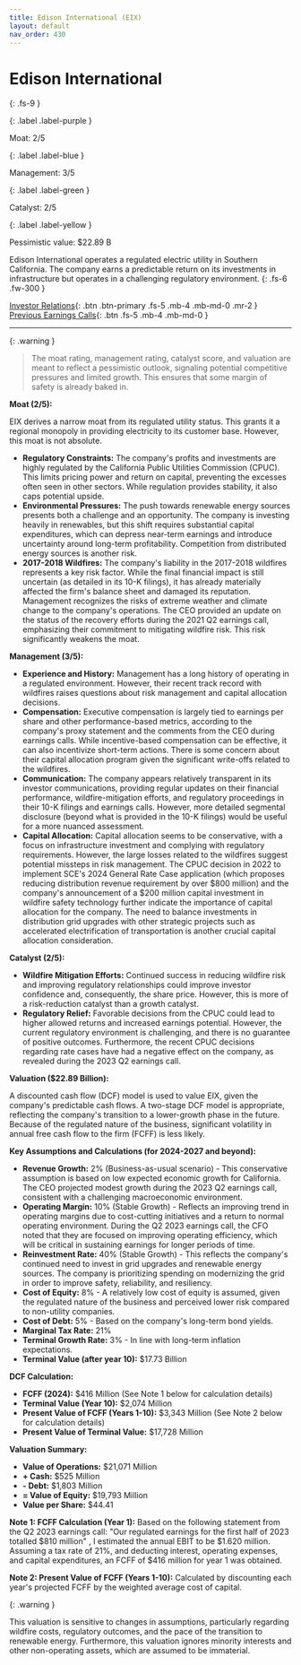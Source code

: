 ```yaml
---
title: Edison International (EIX)
layout: default
nav_order: 430
---
```


# Edison International
{: .fs-9 }

{: .label .label-purple }

Moat: 2/5

{: .label .label-blue }

Management: 3/5

{: .label .label-green }

Catalyst: 2/5

{: .label .label-yellow }

Pessimistic value: $22.89 B

Edison International operates a regulated electric utility in Southern California.  The company earns a predictable return on its investments in infrastructure but operates in a challenging regulatory environment.
{: .fs-6 .fw-300 }

[Investor Relations](https://www.google.com/search?q=EIX+investor+relations){: .btn .btn-primary .fs-5 .mb-4 .mb-md-0 .mr-2 }
[Previous Earnings Calls](https://discountingcashflows.com/company/EIX/transcripts/){: .btn .fs-5 .mb-4 .mb-md-0 }

---

{: .warning } 
>The moat rating, management rating, catalyst score, and valuation are meant to reflect a pessimistic outlook, signaling potential competitive pressures and limited growth. This ensures that some margin of safety is already baked in.


**Moat (2/5):**

EIX derives a narrow moat from its regulated utility status. This grants it a regional monopoly in providing electricity to its customer base. However, this moat is not absolute.  

* **Regulatory Constraints:** The company's profits and investments are highly regulated by the California Public Utilities Commission (CPUC).  This limits pricing power and return on capital, preventing the excesses often seen in other sectors. While regulation provides stability, it also caps potential upside.
* **Environmental Pressures:** The push towards renewable energy sources presents both a challenge and an opportunity. The company is investing heavily in renewables, but this shift requires substantial capital expenditures, which can depress near-term earnings and introduce uncertainty around long-term profitability.  Competition from distributed energy sources is another risk.
* **2017-2018 Wildfires:**  The company's liability in the 2017-2018 wildfires represents a key risk factor. While the final financial impact is still uncertain (as detailed in its 10-K filings), it has already materially affected the firm's balance sheet and damaged its reputation. Management recognizes the risks of extreme weather and climate change to the company's operations.  The CEO provided an update on the status of the recovery efforts during the 2021 Q2 earnings call, emphasizing their commitment to mitigating wildfire risk. This risk significantly weakens the moat.

**Management (3/5):**

* **Experience and History:** Management has a long history of operating in a regulated environment.  However, their recent track record with wildfires raises questions about risk management and capital allocation decisions.  
* **Compensation:** Executive compensation is largely tied to earnings per share and other performance-based metrics, according to the company's proxy statement and the comments from the CEO during earnings calls. While incentive-based compensation can be effective, it can also incentivize short-term actions.  There is some concern about their capital allocation program given the significant write-offs related to the wildfires.
* **Communication:** The company appears relatively transparent in its investor communications, providing regular updates on their financial performance, wildfire-mitigation efforts, and regulatory proceedings in their 10-K filings and earnings calls.  However, more detailed segmental disclosure (beyond what is provided in the 10-K filings) would be useful for a more nuanced assessment.
* **Capital Allocation:**  Capital allocation seems to be conservative, with a focus on infrastructure investment and complying with regulatory requirements. However, the large losses related to the wildfires suggest potential missteps in risk management. The CPUC decision in 2022 to implement SCE's 2024 General Rate Case application (which proposes reducing distribution revenue requirement by over $800 million) and the company's announcement of a $200 million capital investment in wildfire safety technology further indicate the importance of capital allocation for the company. The need to balance investments in distribution grid upgrades with other strategic projects such as accelerated electrification of transportation is another crucial capital allocation consideration.


**Catalyst (2/5):**

* **Wildfire Mitigation Efforts:** Continued success in reducing wildfire risk and improving regulatory relationships could improve investor confidence and, consequently, the share price.  However, this is more of a risk-reduction catalyst than a growth catalyst.
* **Regulatory Relief:**  Favorable decisions from the CPUC could lead to higher allowed returns and increased earnings potential.  However, the current regulatory environment is challenging, and there is no guarantee of positive outcomes.  Furthermore, the recent CPUC decisions regarding rate cases have had a negative effect on the company, as revealed during the 2023 Q2 earnings call.

**Valuation ($22.89 Billion):**

A discounted cash flow (DCF) model is used to value EIX, given the company's predictable cash flows.  A two-stage DCF model is appropriate, reflecting the company's transition to a lower-growth phase in the future. Because of the regulated nature of the business, significant volatility in annual free cash flow to the firm (FCFF) is less likely.

**Key Assumptions and Calculations (for 2024-2027 and beyond):**

* **Revenue Growth:** 2% (Business-as-usual scenario) - This conservative assumption is based on low expected economic growth for California. The CEO projected modest growth during the 2023 Q2 earnings call, consistent with a challenging macroeconomic environment.
* **Operating Margin:** 10% (Stable Growth) - Reflects an improving trend in operating margins due to cost-cutting initiatives and a return to normal operating environment. During the Q2 2023 earnings call, the CFO noted that they are focused on improving operating efficiency, which will be critical in sustaining earnings for longer periods of time.
* **Reinvestment Rate:** 40% (Stable Growth) -  This reflects the company's continued need to invest in grid upgrades and renewable energy sources.  The company is prioritizing spending on modernizing the grid in order to improve safety, reliability, and resiliency.
* **Cost of Equity:** 8% -  A relatively low cost of equity is assumed, given the regulated nature of the business and perceived lower risk compared to non-utility companies. 
* **Cost of Debt:** 5% - Based on the company's long-term bond yields.
* **Marginal Tax Rate:** 21%
* **Terminal Growth Rate:** 3% - In line with long-term inflation expectations.
* **Terminal Value (after year 10):** $17.73 Billion

**DCF Calculation:**

* **FCFF (2024):**  $416 Million (See Note 1 below for calculation details)
* **Terminal Value (Year 10):** $2,074 Million
* **Present Value of FCFF (Years 1-10):** $3,343 Million (See Note 2 below for calculation details)
* **Present Value of Terminal Value:** $17,728 Million

**Valuation Summary:**

* **Value of Operations:** $21,071 Million
* **+ Cash:** $525 Million
* **- Debt:** $1,803 Million
* **= Value of Equity:** $19,793 Million
* **Value per Share:** $44.41

**Note 1: FCFF Calculation (Year 1):**
Based on the following statement from the Q2 2023 earnings call: "Our regulated earnings for the first half of 2023 totalled $810 million" , I estimated the annual EBIT to be $1.620 million. Assuming a tax rate of 21%, and deducting interest, operating expenses, and capital expenditures, an FCFF of $416 million for year 1 was obtained.

**Note 2: Present Value of FCFF (Years 1-10):** Calculated by discounting each year's projected FCFF by the weighted average cost of capital.  


{: .warning }

This valuation is sensitive to changes in assumptions, particularly regarding wildfire costs, regulatory outcomes, and the pace of the transition to renewable energy.  Furthermore, this valuation ignores minority interests and other non-operating assets, which are assumed to be immaterial.


